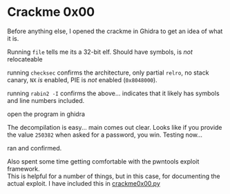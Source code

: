 # Crackme 0x00

Before anything else, I opened the crackme in Ghidra to get an idea of what it 
is.

Running `file` tells me its a 32-bit elf. Should have symbols, is *not* 
relocateable

running `checksec` confirms the architecture, only partial `relro`, no stack 
canary, `NX` *is* enabled, PIE is *not* enabled (`0x8048000`).

running `rabin2 -I` confirms the above... indicates that it likely has symbols 
and line numbers included.

open the program in ghidra

The decompilation is easy... main comes out clear. Looks like if you provide the 
value `250382` when asked for a password, you win. Testing now...

ran and confirmed.

Also spent some time getting comfortable with the pwntools exploit framework.  
This is helpful for a number of things, but in this case, for documenting the 
actual exploit. I have included this in [crackme0x00.py](https://github.com/argodev/study/blob/main/src/ioli/crackme0x00.py)

